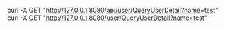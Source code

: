 curl -X GET "http://127.0.0.1:8080/api/user/QueryUserDetail?name=test"
curl -X GET "http://127.0.0.1:8080/user/QueryUserDetail?name=test"
